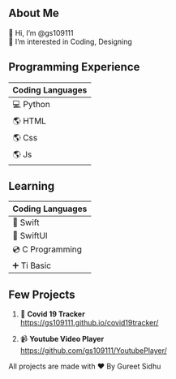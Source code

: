 ## About Me ##
👋 Hi, I’m @gs109111\
👀 I’m interested in Coding, Designing  

## Programming Experience ## 
| Coding Languages      | 
| ----------- 
| 💻 Python    | 
| 🌎 HTML |
| 🌎 Css |
| 🌎 Js |

## Learning ## 
| Coding Languages      | 
| ----------- 
| 🍏 Swift    | 
| 🍎 SwiftUI |
| 💿 C Programming |
| ➕ Ti Basic | 

## Few Projects ##
1. 🦠 **Covid 19 Tracker**\
      https://gs109111.github.io/covid19tracker/ 
     
3. 📹 **Youtube Video Player**\
      https://github.com/gs109111/YoutubePlayer/ 



All projects are made with ❤️ By Gureet Sidhu 
